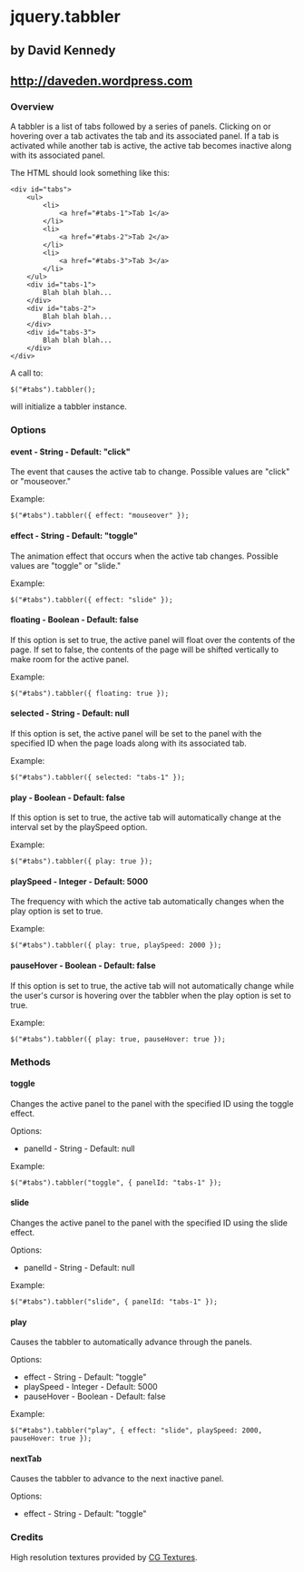 # jquery.tabbler
## by David Kennedy
## http://daveden.wordpress.com

### Overview

A tabbler is a list of tabs followed by a series of panels. Clicking on or hovering over a tab activates the tab and its associated panel. If a tab is activated while another tab is active, the active tab becomes inactive along with its associated panel.

The HTML should look something like this:

    <div id="tabs">
        <ul>
            <li>
                <a href="#tabs-1">Tab 1</a>
            </li>
            <li>
                <a href="#tabs-2">Tab 2</a>
            </li>
            <li>
                <a href="#tabs-3">Tab 3</a>
            </li>
        </ul>
        <div id="tabs-1">
            Blah blah blah...
        </div>
        <div id="tabs-2">
            Blah blah blah...
        </div>
        <div id="tabs-3">
            Blah blah blah...
        </div>
    </div>

A call to:

    $("#tabs").tabbler();

will initialize a tabbler instance.

### Options

#### event - String - Default: "click"
The event that causes the active tab to change. Possible values are "click" or "mouseover."

Example:

    $("#tabs").tabbler({ effect: "mouseover" });

#### effect - String - Default: "toggle"
The animation effect that occurs when the active tab changes. Possible values are "toggle" or "slide."

Example:

    $("#tabs").tabbler({ effect: "slide" });

#### floating - Boolean - Default: false
If this option is set to true, the active panel will float over the contents of the page. If set to false, the contents of the page will be shifted vertically to make room for the active panel.

Example:

    $("#tabs").tabbler({ floating: true });

#### selected - String - Default: null
If this option is set, the active panel will be set to the panel with the specified ID when the page loads along with its associated tab.

Example:

    $("#tabs").tabbler({ selected: "tabs-1" });

#### play - Boolean - Default: false
If this option is set to true, the active tab will automatically change at the interval set by the playSpeed option.

Example:

    $("#tabs").tabbler({ play: true });

#### playSpeed - Integer - Default: 5000
The frequency with which the active tab automatically changes when the play option is set to true.

Example:

    $("#tabs").tabbler({ play: true, playSpeed: 2000 });

#### pauseHover - Boolean - Default: false
If this option is set to true, the active tab will not automatically change while the user's cursor is hovering over the tabbler when the play option is set to true.

Example:

    $("#tabs").tabbler({ play: true, pauseHover: true });

### Methods

#### toggle
Changes the active panel to the panel with the specified ID using the toggle effect.

Options:

* panelId - String - Default: null

Example:

    $("#tabs").tabbler("toggle", { panelId: "tabs-1" });

#### slide
Changes the active panel to the panel with the specified ID using the slide effect.

Options:

* panelId - String - Default: null

Example:

    $("#tabs").tabbler("slide", { panelId: "tabs-1" });

#### play
Causes the tabbler to automatically advance through the panels.

Options:

* effect - String - Default: "toggle"
* playSpeed - Integer - Default: 5000
* pauseHover - Boolean - Default: false

Example:

    $("#tabs").tabbler("play", { effect: "slide", playSpeed: 2000, pauseHover: true });

#### nextTab
Causes the tabbler to advance to the next inactive panel.

Options:

* effect - String - Default: "toggle"

### Credits

High resolution textures provided by [CG Textures](http://www.cgtextures.com/).